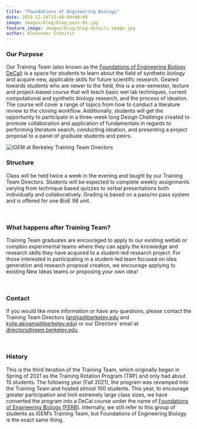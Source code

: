 ```yaml
---
title: "Foundations of Engineering Biology"
date: 2019-12-24T13:40:00+06:00
image: images/blog/blog-post-01.jpg
feature_image: images/blog/blog-details-image.jpg
author: Alexender Schoitiz
---
```

### Our Purpose

Our Training Team (also known as the [Foundations of Engineering Biology DeCal](https://decal.berkeley.edu/courses/6390)) is a space for students to learn about the field of synthetic biology and acquire new, applicable skills for future scientific research. Geared towards students who are newer to the field, this is a one-semester, lecture and project-based course that will teach basic wet lab techniques, current computational and synthetic biology research, and the process of ideation. The course will cover a range of topics from how to conduct a literature review to the cloning workflow. Additionally, students will get the opportunity to participate in a three-week long Design Challenge created to promote collaboration and application of fundamentals in regards to performing literature search, conducting ideation, and presenting a project proposal to a panel of graduate students and peers. 

![iGEM at Berkeley Training Team Directors](/images/training/training-directors.JPG "Kylie and Arshia, our Training Team directors")

### Structure

Class will be held twice a week in the evening and taught by our Training Team Directors. Students will be expected to complete weekly assignments varying from technique based quizzes to verbal presentations both individually and collaboratively. Grading is based on a pass/no pass system and is offered for one BioE 98 unit.

&nbsp;
### What happens after Training Team?

Training Team graduates are encouraged to apply to our existing wetlab or compbio experimental teams where they can apply the knowledge and research skills they have acquired to a student-led research project. For those interested in participating in a student-led team focused on idea generation and research proposal creation, we encourage applying to existing New Ideas teams or proposing your own idea!

&nbsp;
### Contact

If you would like more information or have any questions, please contact the Training Team Directors (<arshia@berkeley.edu> and <kylie.akiyama@berkeley.edu>) or our Directors’ email at <directors@igem.berkeley.edu>.

&nbsp;
### History

This is the third iteration of the Training Team, which originally began in Spring of 2021 as the Training Rotation Program (TRP) and only had about 15 students. The following year (Fall 2021), the program was revamped into the Training Team and hosted almost 100 students. This year, to encourage greater participation and limit extremely large class sizes, we have converted the program into a DeCal course under the name of [Foundations of Engineering Biology (FERB)](https://classes.berkeley.edu/content/2022-fall-bioeng-98-003-grp-003). Internally, we still refer to this group of students as iGEM’s Training Team, but Foundations of Engineering Biology is the exact same thing.